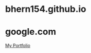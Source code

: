 # bhern154.github.io
# google.com

<!DOCTYPE html>
<html>
<head>
<meta charset=UTF-8>
<link rel=stylesheet href=https://stackpath.bootstrapcdn.com/bootstrap/4.1.3/css/bootstrap.min.css integrity=sha384-MCw98/SFnGE8fJT3GXwEOngsV7Zt27NXFoaoApmYm81iuXoPkFOJwJ8ERdknLPMO crossorigin=anonymous>

</head>
<body>
  
  <a href="https://bhern154.github.io/portfolio.html" class="text-info" target="_blank">My Portfolio</a>
  
</body>
</html>
